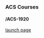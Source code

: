 ### ACS Courses

#### /ACS-1920
<a href="https://dejmedus.github.io/ACS/ACS-1920/launch-page/index.html">launch page</a>